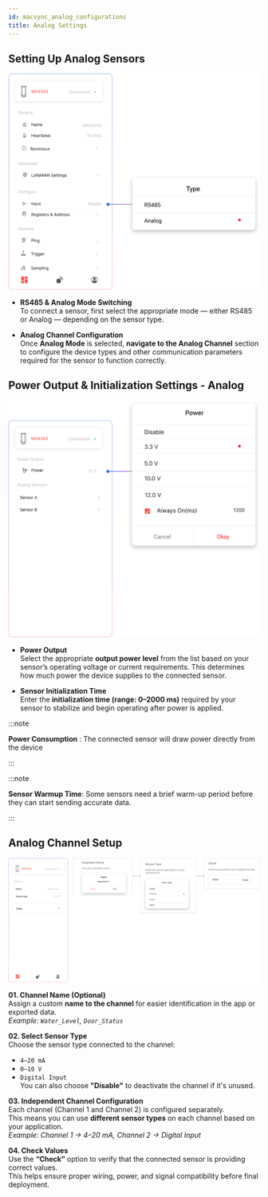 ```yaml
---
id: macsync_analog_configurations
title: Analog Settings
---
```


## Setting Up Analog Sensors

![title image](./assets/analog_selectio.svg)

- **RS485 & Analog Mode Switching**  
To connect a sensor, first select the appropriate mode — either RS485 or Analog — depending on the sensor type.

- **Analog Channel Configuration**  
  Once **Analog Mode** is selected, **navigate to the Analog Channel** section to configure the device types and other communication parameters required for the sensor to function correctly.



## Power Output & Initialization Settings - Analog


![title image](./assets/analog_power_out.svg)

- **Power Output**  
Select the appropriate **output power level** from the list based on your sensor’s operating voltage or current requirements. This determines how much power the device supplies to the connected sensor.

- **Sensor Initialization Time**  
  Enter the **initialization time (range: 0–2000 ms)** required by your sensor to stabilize and begin operating after power is applied.

:::note

**Power Consumption** : The connected sensor will draw power directly from the device

:::

:::note

**Sensor Warmup Time**: Some sensors need a brief warm-up period before they can start sending accurate data.

:::

## Analog Channel Setup 

![title image](./assets/analog_settings.svg)

**01. Channel Name (Optional)**  
Assign a custom **name to the channel** for easier identification in the app or exported data.  
*Example: `Water_Level`, `Door_Status`*

**02. Select Sensor Type**  
Choose the sensor type connected to the channel:  
- `4–20 mA`  
- `0–10 V`  
- `Digital Input`  
You can also choose **"Disable"** to deactivate the channel if it's unused.

**03. Independent Channel Configuration**  
Each channel (Channel 1 and Channel 2) is configured separately.  
This means you can use **different sensor types** on each channel based on your application.  
*Example: Channel 1 → 4–20 mA, Channel 2 → Digital Input*

**04. Check Values**  
Use the **“Check”** option to verify that the connected sensor is providing correct values.  
This helps ensure proper wiring, power, and signal compatibility before final deployment.